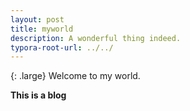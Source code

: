 ```yaml
---
layout: post
title: myworld
description: A wonderful thing indeed.
typora-root-url: ../../
---
```

{: .large}
Welcome to my world.

**This is a blog**
